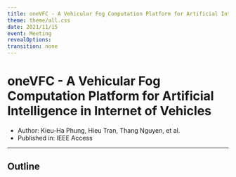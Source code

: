 ```yaml
---
title: oneVFC - A Vehicular Fog Computation Platform for Artificial Intelligence in Internet of Vehicles
theme: theme/all.css
date: 2021/11/15
event: Meeting
revealOptions:
transition: none
---
```

# oneVFC - A Vehicular Fog Computation Platform for Artificial Intelligence in Internet of Vehicles

- Author: Kieu-Ha Phung, Hieu Tran, Thang Nguyen, et al. <!-- .element: class="text-3xl leading-normal" -->
- Published in: IEEE Access <!-- .element: class="text-3xl leading-normal" -->

---

## Outline